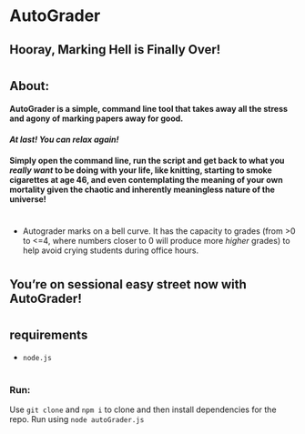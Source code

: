 # AutoGrader

## Hooray, Marking Hell is Finally Over!

#

## About:

#### AutoGrader is a simple, command line tool that takes away all the stress and agony of marking papers away for good.

#### _At last! You can relax again!_

#### Simply open the command line, run the script and get back to what you _really_ _want_ to be doing with your life, like knitting, starting to smoke cigarettes at age 46, and even contemplating the meaning of your own mortality given the chaotic and inherently meaningless nature of the universe!

#

- Autograder marks on a bell curve.
  It has the capacity to grades (from >0 to <=4, where numbers closer to 0 will produce more _higher_ grades)
  to help avoid crying students during office hours.

#

## You’re on sessional easy street now with AutoGrader!

#

## requirements

- `node.js`

#

### Run:

Use `git clone` and `npm i` to clone and then install dependencies for the repo.
Run using `node autoGrader.js`
